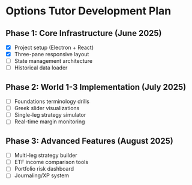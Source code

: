 # Options Tutor Development Plan

## Phase 1: Core Infrastructure (June 2025)
- [x] Project setup (Electron + React)
- [x] Three-pane responsive layout
- [ ] State management architecture
- [ ] Historical data loader

## Phase 2: World 1-3 Implementation (July 2025)
- [ ] Foundations terminology drills
- [ ] Greek slider visualizations
- [ ] Single-leg strategy simulator
- [ ] Real-time margin monitoring

## Phase 3: Advanced Features (August 2025)
- [ ] Multi-leg strategy builder
- [ ] ETF income comparison tools
- [ ] Portfolio risk dashboard
- [ ] Journaling/XP system
